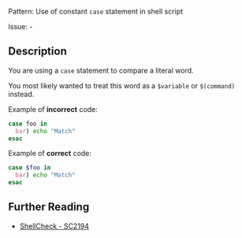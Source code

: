 Pattern: Use of constant `case` statement in shell script

Issue: -

## Description

You are using a `case` statement to compare a literal word.

You most likely wanted to treat this word as a `$variable` or `$(command)` instead.

Example of **incorrect** code:

```sh
case foo in
  bar) echo "Match"
esac
```

Example of **correct** code:

```sh
case $foo in
  bar) echo "Match"
esac
```

## Further Reading

* [ShellCheck - SC2194](https://github.com/koalaman/shellcheck/wiki/SC2194)
